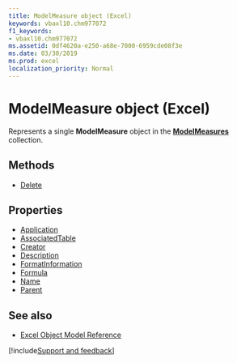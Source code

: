 ```yaml
---
title: ModelMeasure object (Excel)
keywords: vbaxl10.chm977072
f1_keywords:
- vbaxl10.chm977072
ms.assetid: 0df4620a-e250-a68e-7000-6959cde08f3e
ms.date: 03/30/2019
ms.prod: excel
localization_priority: Normal
---
```



# ModelMeasure object (Excel)

Represents a single **ModelMeasure** object in the **[ModelMeasures](Excel.modelmeasures.md)** collection.

## Methods

- [Delete](Excel.modelmeasure.delete.md)

## Properties

- [Application](Excel.modelmeasure.application.md)
- [AssociatedTable](Excel.modelmeasure.associatedtable.md)
- [Creator](Excel.modelmeasure.creator.md)
- [Description](Excel.modelmeasure.description.md)
- [FormatInformation](Excel.modelmeasure.formatinformation.md)
- [Formula](Excel.modelmeasure.formula.md)
- [Name](Excel.modelmeasure.name.md)
- [Parent](Excel.modelmeasure.parent.md)

## See also

- [Excel Object Model Reference](overview/Excel/object-model.md)

[!include[Support and feedback](~/includes/feedback-boilerplate.md)]
